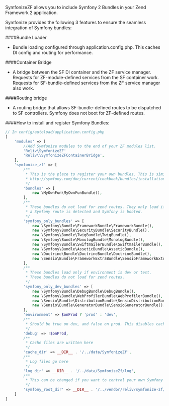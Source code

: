 SymfonizeZF allows you to include Symfony 2 Bundles in your Zend Framework 2 application.

Symfonize provides the following 3 features to ensure the seamless integration of Symfony bundles:

####Bundle Loader
- Bundle loading configured through application.config.php. This caches DI config and routing for performance.

####Container Bridge
- A bridge between the SF DI container and the ZF service manager. Requests for ZF-module-defined services from the SF container work. Requests for SF-bundle-defined services from the ZF service manager also work. 

####Routing bridge
- A routing bridge that allows SF-bundle-defined routes to be dispatched to SF controllers. Symfony does not boot for ZF-defined routes.

####How to install and register Symfony Bundles:
```php
// In config/autoload/application.config.php
[
    'modules' => [
        //Add Symfonize modules to the end of your ZF modules list.
        'Reliv\SymfonizeZF'
        'Reliv\\SymfonizeZFContainerBridge',
    ],
    'symfonize_zf' => [
        /**
         * This is the place to register your own bundles. This is similar to:
         * http://symfony.com/doc/current/cookbook/bundles/installation.html
         */
        'bundles' => [
            new \MyOwnFun\MyOwnFunBundle(),
        ],
        /**
         * These bundles do not load for zend routes. They only load if
         * a Symfony route is detected and Symfony is booted.
         */
        'symfony_only_bundles' => [
            new \Symfony\Bundle\FrameworkBundle\FrameworkBundle(),
            new \Symfony\Bundle\SecurityBundle\SecurityBundle(),
            new \Symfony\Bundle\TwigBundle\TwigBundle(),
            new \Symfony\Bundle\MonologBundle\MonologBundle(),
            new \Symfony\Bundle\SwiftmailerBundle\SwiftmailerBundle(),
            new \Symfony\Bundle\AsseticBundle\AsseticBundle(),
            new \Doctrine\Bundle\DoctrineBundle\DoctrineBundle(),
            new \Sensio\Bundle\FrameworkExtraBundle\SensioFrameworkExtraBundle(),
        ],
        /**
         * These bundles load only if environment is dev or test.
         * These bundles do not load for zend routes.
         */
        'symfony_only_dev_bundles' => [
            new \Symfony\Bundle\DebugBundle\DebugBundle(),
            new \Symfony\Bundle\WebProfilerBundle\WebProfilerBundle(),
            new \Sensio\Bundle\DistributionBundle\SensioDistributionBundle(),
            new \Sensio\Bundle\GeneratorBundle\SensioGeneratorBundle(),
        ],
        'environment' => $onProd ? 'prod' : 'dev',
        /**
         * Should be true on dev, and false on prod. This disables caching.
         */
        'debug' => !$onProd,
        /**
         * Cache files are written here
         */
        'cache_dir' => __DIR__ . '/../data/SymfonizeZf',
        /**
         * Log files go here
         */
        'log_dir' => __DIR__ . '/../data/SymfonizeZf/log',
        /**
         * This can be changed if you want to control your own Symfony root
         */
        'symfony_root_dir' => __DIR__ . '/../vendor/reliv/symfonize-zf/SymfonyRoot'
    ]
]
